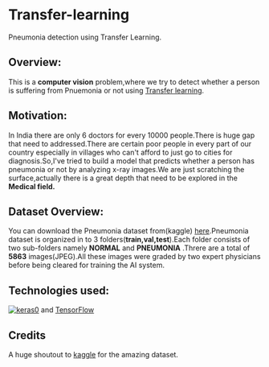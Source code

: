 # Transfer-learning
Pneumonia detection using Transfer Learning.

## Overview:
This is a **computer vision** problem,where we try to detect whether a person is suffering from Pnuemonia or not using [Transfer learning](https://cs231n.github.io/transfer-learning/).

## Motivation:
In India there are only 6 doctors for every 10000 people.There is huge gap that need to addressed.There are certain poor people in every part of our country especially in villages who can't afford to just go to cities for diagnosis.So,I've tried to build a model that predicts whether a person has pneumonia or not by analyzing x-ray images.We are just scratching the surface,actually there is a great depth that need to be explored in the **Medical field.**

## Dataset Overview:
You can download the Pneumonia dataset from(kaggle) [here](https://www.kaggle.com/paultimothymooney/chest-xray-pneumonia).Pneumonia dataset is organized in to 3 folders(**train,val,test**).Each folder consists of two sub-folders namely **NORMAL** and **PNEUMONIA** .Threre are a total of **5863** images(JPEG).All these images were graded by two expert physicians before being cleared for training the AI system.

## Technologies used:
[![keras0](https://user-images.githubusercontent.com/53150840/90161442-bfcbab80-ddb0-11ea-819c-2ca3742a57eb.png)](https://keras.io) and [TensorFlow](https://www.tensorflow.org/)

## Credits
A huge shoutout to [kaggle](https://www.kaggle.com/) for the amazing dataset.
